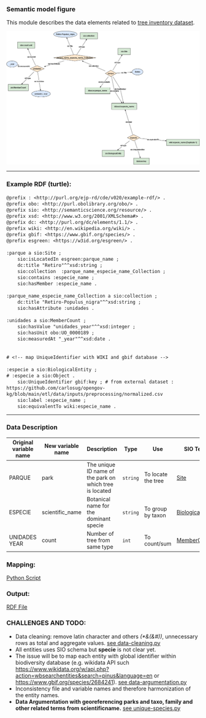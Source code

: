 ### Semantic model figure

This module describes the data elements related to [tree inventory dataset](https://github.com/carlosug/opengov-kg/blob/main/etl/data/inputs/preprocessing/ArboladoParquesHistoricoSingularesForestales_2019.csv).


<p align="center">
    <a href="../images/arbolado_1.png" target="_blank">
        <img src="../images/arbolado_1.png">
    </a>
</p>

***

### Example RDF (turtle):

```ttl
@prefix : <http://purl.org/ejp-rd/cde/v020/example-rdf/> .
@prefix obo: <http://purl.obolibrary.org/obo/> . 
@prefix sio: <http://semanticscience.org/resource/> .
@prefix xsd: <http://www.w3.org/2001/XMLSchema#> .
@prefix dc: <http://purl.org/dc/elements/1.1/> .
@prefix wiki: <http://en.wikipedia.org/wiki/> .
@prefix gbif: <https://www.gbif.org/species/> .
@prefix esgreen: <https://w3id.org/esgreen/> .

:parque a sio:Site ;
    sio:isLocatedIn esgreen:parque_name ;
    dc:title "Retiro"^^xsd:string ;
    sio:collection  :parque_name_especie_name_Collection ;
    sio:contains :especie_name ;
    sio:hasMember :especie_name .

:parque_name_especie_name_Collection a sio:collection ;
    dc:title "Retiro-Populus_nigra"^^xsd:string ;
    sio:hasAttribute :unidades .

:unidades a sio:MemberCount ;
    sio:hasValue "unidades_year"^^xsd:integer ;
    sio:hasUnit obo:UO_0000189 ;
    sio:measuredAt "_year"^^xsd:date .


# <!-- map UniqueIdentifier with WIKI and gbif database -->

:especie a sio:BiologicalEntity ;
# :especie a sio:Object .
    sio:UniqueIdentifier gbif:key ; # from external dataset : https://github.com/carlosug/opengov-kg/blob/main/etl/data/inputs/preprocessing/normalized.csv
    sio:label :especie_name ;
    sio:equivalentTo wiki:especie_name .

```

***

### Data Description


| Original variable name | New variable name | Description                                             | Type   | Use                | SIO Term | Other term |
| ---------------------- | ----------------- | ------------------------------------------------------- | ------ | ------------------ | --------- | --------- |
| PARQUE                 | park              | The unique ID name of the park on which tree is located | `string` | To locate the tree | [Site](https://vemonet.github.io/semanticscience/browse/class-siosite.html) |
| ESPECIE                | scientific_name   | Botanical name for the dominant specie                  | `string` | To group by taxon  | [BiologicalEntity](https://vemonet.github.io/semanticscience/browse/class-siobiologicalentity.html) | Specie |
| UNIDADES YEAR          | count             | Number of tree from same type                           | `int`    | To count/sum       | [MemberCount](https://vemonet.github.io/semanticscience/browse/class-siomembercount.html) | |


### Mapping:
[Python Script](https://github.com/carlosug/opengov-kg/blob/main/etl/generate_rdf.py)
### Output:
[RDF File](https://github.com/carlosug/opengov-kg/blob/main/etl/outputs/rdflib-output.ttl)

### CHALLENGES AND TODO:
* Data cleaning: remove latin character and others _(*&(&#))_, unnecessary rows as total and aggregate values. [see data-cleaning.py](https://github.com/carlosug/opengov-kg/blob/main/etl/data-cleaning.py)
* All entities uses SIO schema but **specie** is not clear yet.
* The issue will be to map each entity with global identifier within biodiversity database (e.g. wikidata API such https://www.wikidata.org/w/api.php?action=wbsearchentities&search=pinus&language=en or https://www.gbif.org/species/2684241). [see data-argumentation.py](https://github.com/carlosug/opengov-kg/blob/main/etl/data-argumentation.py)
* Inconsistency file and variable names and therefore harmonization of the entity names.
* **Data Argumentation with georeferencing parks and taxo, family and other related terms from scientificname.** [see unique-species.py](https://github.com/carlosug/opengov-kg/blob/main/etl/unique-species.py)
